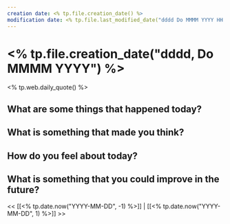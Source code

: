 ```yaml
---
creation date: <% tp.file.creation_date() %>
modification date: <% tp.file.last_modified_date("dddd Do MMMM YYYY HH:mm:ss") %>
---
```

# <% tp.file.creation_date("dddd, Do MMMM YYYY") %>

<% tp.web.daily_quote() %>

## What are some things that happened today?



## What is something that made you think?



## How do you feel about today?



## What is something that you could improve in the future?



<< [[<% tp.date.now("YYYY-MM-DD", -1) %>]] | [[<% tp.date.now("YYYY-MM-DD", 1) %>]] >>



